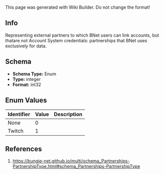 <span class="wiki-builder">This page was generated with Wiki Builder. Do not change the format!</span>

## Info
Representing external partners to which BNet users can link accounts, but thatare not Account System credentials: partnerships that BNet uses exclusively for data.

## Schema
* **Schema Type:** Enum
* **Type:** integer
* **Format:** int32

## Enum Values
Identifier | Value | Description
---------- | ----- | -----------
None | 0 | 
Twitch | 1 | 

## References
1. https://bungie-net.github.io/multi/schema_Partnerships-PartnershipType.html#schema_Partnerships-PartnershipType
